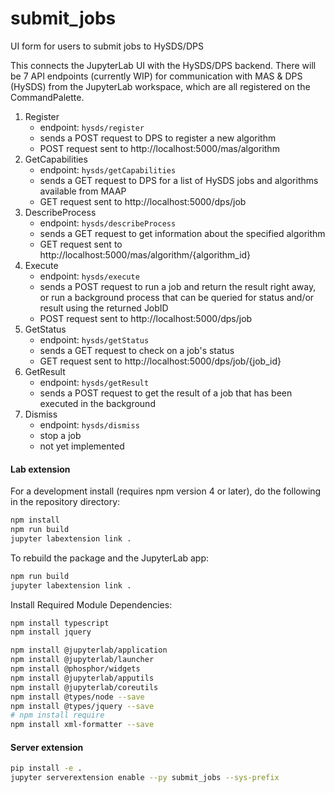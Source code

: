 # submit_jobs

UI form for users to submit jobs to HySDS/DPS

This connects the JupyterLab UI with the HySDS/DPS backend.  There will be 7 API endpoints (currently WIP) for communication with MAS & DPS (HySDS) from the JupyterLab workspace, which are all registered on the CommandPalette.
1. Register
	- endpoint: `hysds/register`
	- sends a POST request to DPS to register a new algorithm
	- POST request sent to http://localhost:5000/mas/algorithm
2. GetCapabilities
	- endpoint: `hysds/getCapabilities`
	- sends a GET request to DPS for a list of HySDS jobs and algorithms available from MAAP
	- GET request sent to http://localhost:5000/dps/job
3. DescribeProcess
	- endpoint: `hysds/describeProcess`
	- sends a GET request to get information about the specified algorithm
	- GET request sent to http://localhost:5000/mas/algorithm/{algorithm_id}
4. Execute
	- endpoint: `hysds/execute`
	- sends a POST request to run a job and return the result right away, or run a background process that can be queried for status and/or result using the returned JobID
	- POST request sent to http://localhost:5000/dps/job
5. GetStatus
	- endpoint: `hysds/getStatus`
	- sends a GET request to check on a job's status
	- GET request sent to http://localhost:5000/dps/job/{job_id}
6. GetResult
	- endpoint: `hysds/getResult`
	- sends a POST request to get the result of a job that has been executed in the background
7. Dismiss
	- endpoint: `hysds/dismiss`
	- stop a job
	- not yet implemented

#### Lab extension
For a development install (requires npm version 4 or later), do the following in the repository directory:

```bash
npm install
npm run build
jupyter labextension link .
```

To rebuild the package and the JupyterLab app:

```bash
npm run build
jupyter labextension link .
```

Install Required Module Dependencies:
```bash
npm install typescript
npm install jquery

npm install @jupyterlab/application
npm install @jupyterlab/launcher
npm install @phosphor/widgets
npm install @jupyterlab/apputils
npm install @jupyterlab/coreutils
npm install @types/node --save
npm install @types/jquery --save
# npm install require
npm install xml-formatter --save
```

#### Server extension

```bash
pip install -e .
jupyter serverextension enable --py submit_jobs --sys-prefix

```
